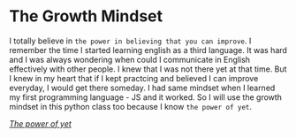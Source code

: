 # The Growth Mindset

I totally believe in `the power in believing that you can improve`. I remember the time I started learning english as a third language. It was hard and I was always wondering when could I communicate in English effectively with other people. I knew that I was not there yet at that time. But I knew in my heart that if I kept practcing and believed I can improve everyday, I would get there someday. I had same mindset when I learned my first programming language - JS and it worked. So I will use the growth mindset in this python class too because I know `the power of yet`.

_[The power of yet](https://www.ted.com/talks/carol_dweck_the_power_of_believing_that_you_can_improve?language=en)_
